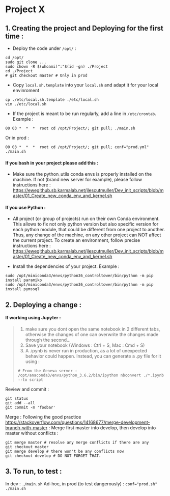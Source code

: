 # Project X

## 1. Creating the project and Deploying for the first time :

- Deploy the code under `/opt/` :
```
cd /opt/
sudo git clone ...
sudo chown -R $(whoami)":"$(id -gn) ./Project 
cd ./Project
# git checkout master # Only in prod
```

- Copy `local.sh.template` into your `local.sh` and adapt it for your local envinroment 
```
cp ./etc/local.sh.template ./etc/local.sh
vim ./etc/local.sh
```

- If the project is meant to be run regularly, add a line in `/etc/crontab`. Example :
```
00 03 *  *  *  root cd /opt/Project/; git pull; ./main.sh
```
Or in prod :
```
00 03 *  *  *  root cd /opt/Project/; git pull; conf="prod.yml" ./main.sh
```

#### If you bash in your project please add this :
- Make sure the python_utils conda envs is properly installed on the machine. If not (brand new server for example), please follow instructions here :
https://ewegithub.sb.karmalab.net/jlescutmuller/Dev_init_scripts/blob/master/01_Create_new_conda_env_and_kernel.sh

#### If you use Python :
- All project (or group of projects) run on their own Conda environment. This allows to fix not only python version but also specific version for each python module, that could be different from one project to another. Thus, any change of the machine, on any other project can NOT affect the current project. To create an environment, follow precise instructions here :
https://ewegithub.sb.karmalab.net/jlescutmuller/Dev_init_scripts/blob/master/01_Create_new_conda_env_and_kernel.sh

- Install the dependencies of your project. Example :
```
sudo /opt/miniconda3/envs/python36_controltower/bin/python -m pip install paramiko
sudo /opt/miniconda3/envs/python36_controltower/bin/python -m pip install pymssql
```




## 2. Deploying a change :

#### If working using Jupyter :
> 1. make sure you dont open the same notebook in 2 different tabs, otherwise the changes of one can overwrite the changes made through the second...
> 2. Save your notebook (Windows : Ctrl + S, Mac : Cmd + S)
> 3. A .ipynb is never run in production, as a lot of unexpected behavior could happen. Instead, you can generate a .py file for it using :
> ```
> # From the Geneva server :
> /opt/anaconda3/envs/python_3.6.2/bin/ipython nbconvert ./*.ipynb --to script
> ```


Review and commit :
```
git status
git add --all
git commit -m 'foobar'
```

Merge :
Following the good practice https://stackoverflow.com/questions/14168677/merge-development-branch-with-master :
Merge first master into develop, then develop into master without conflicts :
```
git merge master # resolve any merge conflicts if there are any
git checkout master
git merge develop # there won't be any conflicts now
git checkout develop # DO NOT FORGET THAT.
```


## 3. To run, to test :

In dev : `./main.sh`
Ad-hoc, in prod (to test dangerously) : `conf="prod.sh" ./main.sh`

